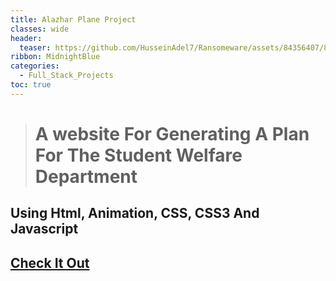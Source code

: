 ```yaml
---
title: Alazhar Plane Project
classes: wide
header:
  teaser: https://github.com/HusseinAdel7/Ransomeware/assets/84356407/816c5a0b-1609-4e0f-8ba6-f946d17a5e50
ribbon: MidnightBlue
categories:
  - Full_Stack_Projects
toc: true
---
```



> # A website For Generating A Plan For The Student Welfare Department
## Using Html, Animation, CSS, CSS3 And Javascript

 
## [Check It Out ](https://husseinadel7.github.io/Alazhar_Plan_Project/)
